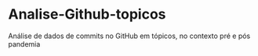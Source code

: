 # Analise-Github-topicos
Análise de dados de commits no GitHub em tópicos, no contexto pré e pós pandemia
